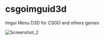 # csgoimguid3d
Imgui Menu D3D for CSGO and others games

![Screenshot_2](https://i.gyazo.com/1bd2abcf726aa44295a0a62c02899538.png)

